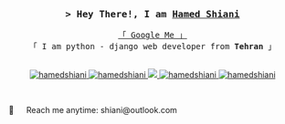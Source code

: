 <!--
<h2 align="center">
  Welcome to Hamed Shiani World!
  <img src="https://media.giphy.com/media/hvRJCLFzcasrR4ia7z/giphy.gif" width="28">
</h2>
-->

<!--
<p align="center">
  <a href="https://github.com/hamedshiani"><img src="https://readme-typing-svg.herokuapp.com/?lines=Self%20Taught%20Programmer;Front%20End%20Developer;1.5%2B%20years%20of%20coding%20experience;Always%20learning%20new%20things&center=true&width=380&height=45"></a>
</p>

 -->

<!-- Intro  -->
<h3 align="center">
        <samp>&gt; Hey There!, I am
                <b><a target="_blank" href="https://hamedshiani.com">Hamed Shiani</a></b>
        </samp>
</h3>


<p align="center"> 
  <samp>
    <a href="https://www.google.com/search?q=Al+Siam">「 Google Me 」</a>
    <br>
    「 I am python - django web developer from <b>Tehran</b> 」
    <br>
    <br>
  </samp>
</p>

<p align="center">
 <a href="https://hamedshiani.ir" target="blank">
  <img src="https://img.shields.io/badge/Website-DC143C?style=for-the-badge&logo=medium&logoColor=white" alt="hamedshiani" />
 </a>
 <a href="https://linkedin.com/in/hamedshiani" target="_blank">
  <img src="https://img.shields.io/badge/LinkedIn-0077B5?style=for-the-badge&logo=linkedin&logoColor=white" alt="hamedshiani"/>
 </a>
 <!-- <a href="https://dev.to/hamedshiani" target="_blank">
  <img src="https://img.shields.io/badge/dev.to-0A0A0A?style=for-the-badge&logo=dev.to&logoColor=white" alt="hamedshiani" />
 </a> -->
 <a href="https://twitter.com/hamedshiani" target="_blank">
  <img src="https://img.shields.io/badge/Twitter-1DA1F2?style=for-the-badge&logo=twitter&logoColor=white" />
 </a>
 <a href="https://instagram.com/hamedshiani" target="_blank">
  <img src="https://img.shields.io/badge/Instagram-fe4164?style=for-the-badge&logo=instagram&logoColor=white" alt="hamedshiani" />
 </a> 
 <a href="https://facebook.com/hamedshiani" target="_blank">
  <img src="https://img.shields.io/badge/Facebook-20BEFF?&style=for-the-badge&logo=facebook&logoColor=white" alt="hamedshiani"  />
  </a> 
</p>
<br />

 
<p>
 📧 &emsp; Reach me anytime: shiani@outlook.com<br/><br/>

</p>

<br/>
<br/>
<br/>


